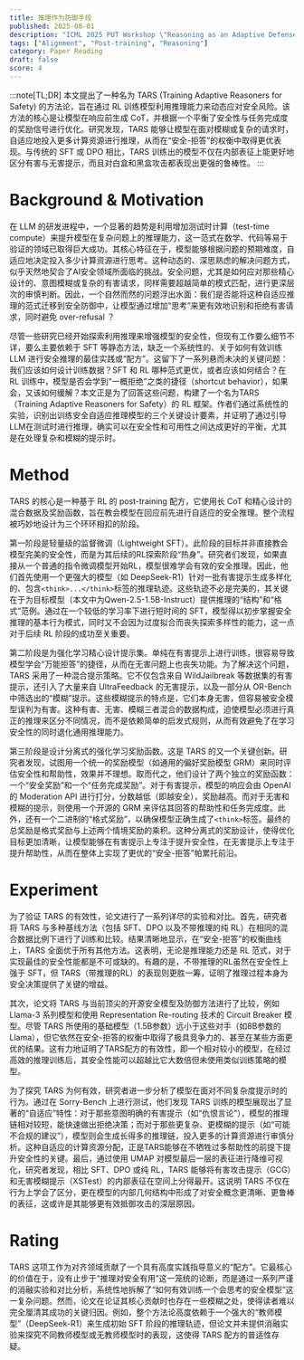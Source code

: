 ```yaml
---
title: 推理作为防御手段
published: 2025-08-01
description: "ICML 2025 PUT Workshop \"Reasoning as an Adaptive Defense for Safety\""
tags: ["Alignment", "Post-training", "Reasoning"]
category: Paper Reading
draft: false
score: 4
---
```


:::note[TL;DR]
本文提出了一种名为 TARS (Training Adaptive Reasoners for Safety) 的方法论，旨在通过 RL 训练模型利用推理能力来动态应对安全风险。该方法的核心是让模型在响应前生成 CoT，并根据一个平衡了安全性与任务完成度的奖励信号进行优化。研究发现，TARS 能够让模型在面对模糊或复杂的请求时，自适应地投入更多计算资源进行推理，从而在“安全-拒答”的权衡中取得更优表现。与传统的 SFT 或 DPO 相比，TARS 训练出的模型不仅在内部表征上能更好地区分有害与无害提示，而且对白盒和黑盒攻击都表现出更强的鲁棒性。
:::


# Background & Motivation

在 LLM 的研发进程中，一个显著的趋势是利用增加测试时计算（test-time compute）来提升模型在复杂问题上的推理能力，这一范式在数学、代码等易于验证的领域已取得巨大成功。其核心特征在于，模型能够根据问题的预期难度，自适应地决定投入多少计算资源进行思考。这种动态的、深思熟虑的解决问题方式，似乎天然地契合了AI安全领域所面临的挑战。安全问题，尤其是如何应对那些精心设计的、意图模糊或复杂的有害请求，同样需要超越简单的模式匹配，进行更深层次的审慎判断。因此，一个自然而然的问题浮出水面：我们是否能将这种自适应推理的范式迁移到安全防御中，让模型通过增加“思考”来更有效地识别和拒绝有害请求，同时避免 over-refusal ？

尽管一些研究已经开始探索利用推理来增强模型的安全性，但现有工作要么细节不详，要么主要依赖于 SFT 等静态方法，缺乏一个系统性的、关于如何有效训练 LLM 进行安全推理的最佳实践或“配方”。这留下了一系列悬而未决的关键问题：我们应该如何设计训练数据？SFT 和 RL 哪种范式更优，或者应该如何结合？在 RL 训练中，模型是否会学到“一概拒绝”之类的捷径（shortcut behavior），如果会，又该如何缓解？本文正是为了回答这些问题，构建了一个名为TARS（Training Adaptive Reasoners for Safety）的 RL 框架。作者们通过系统性的实验，识别出训练安全自适应推理模型的三个关键设计要素，并证明了通过引导LLM在测试时进行推理，确实可以在安全性和可用性之间达成更好的平衡，尤其是在处理复杂和模糊的提示时。

# Method

TARS 的核心是一种基于 RL 的 post-training 配方，它使用长 CoT 和精心设计的混合数据及奖励函数，旨在教会模型在回应前先进行自适应的安全推理。整个流程被巧妙地设计为三个环环相扣的阶段。

第一阶段是轻量级的监督微调（Lightweight SFT）。此阶段的目标并非直接教会模型完美的安全性，而是为其后续的RL探索阶段“热身”。研究者们发现，如果直接从一个普通的指令微调模型开始RL，模型很难学会有效的安全推理。因此，他们首先使用一个更强大的模型（如 DeepSeek-R1）针对一批有害提示生成多样化的、包含`<think>...</think>`标签的推理轨迹。这些轨迹不必是完美的，其关键在于为目标模型（本文中为Qwen-2.5-1.5B-Instruct）提供推理的“结构”和“格式”范例。通过在一个较低的学习率下进行短时间的 SFT，模型得以初步掌握安全推理的基本行为模式，同时又不会因为过度拟合而丧失探索多样性的能力，这一点对于后续 RL 阶段的成功至关重要。

第二阶段是为强化学习精心设计提示集。单纯在有害提示上进行训练，很容易导致模型学会“万能拒答”的捷径，从而在无害问题上也丧失功能。为了解决这个问题，TARS 采用了一种混合提示策略。它不仅包含来自 WildJailbreak 等数据集的有害提示，还引入了大量来自 UltraFeedback 的无害提示，以及一部分从 OR-Bench 中筛选出的“模糊”提示。这些模糊提示的特点是，它们本身无害，但容易被安全模型误判为有害。这种有害、无害、模糊三者混合的数据构成，迫使模型必须进行真正的推理来区分不同情况，而不是依赖简单的启发式规则，从而有效避免了在学习安全性的同时退化通用推理能力。

第三阶段是设计分离式的强化学习奖励函数。这是 TARS 的又一个关键创新。研究者发现，试图用一个统一的奖励模型（如通用的偏好奖励模型 GRM）来同时评估安全性和帮助性，效果并不理想。取而代之，他们设计了两个独立的奖励函数：一个“安全奖励”和一个“任务完成奖励”。对于有害提示，模型的响应会由 OpenAI 的 Moderation API 进行打分，分数越低（即越安全），奖励越高。而对于无害和模糊的提示，则使用一个开源的 GRM 来评估其回答的帮助性和任务完成度。此外，还有一个二进制的“格式奖励”，以确保模型正确生成了`<think>`标签。最终的总奖励是格式奖励与上述两个情境奖励的乘积。这种分离式的奖励设计，使得优化目标更加清晰，让模型能够在有害提示上专注于提升安全性，在无害提示上专注于提升帮助性，从而在整体上实现了更优的“安全-拒答”帕累托前沿。

# Experiment

为了验证 TARS 的有效性，论文进行了一系列详尽的实验和对比。首先，研究者将 TARS 与多种基线方法（包括 SFT、DPO 以及不带推理的纯 RL）在相同的混合数据比例下进行了训练和比较。结果清晰地显示，在“安全-拒答”的权衡曲线上，TARS 全面优于所有其他方法。这表明，无论是推理能力还是 RL 范式，对于实现最佳的安全性能都是不可或缺的。有趣的是，不带推理的RL虽然在安全性上强于 SFT，但 TARS（带推理的RL）的表现则更胜一筹，证明了推理过程本身为安全决策提供了关键的增益。

其次，论文将 TARS 与当前顶尖的开源安全模型及防御方法进行了比较，例如 Llama-3 系列模型和使用 Representation Re-routing 技术的 Circuit Breaker 模型。尽管 TARS 所使用的基础模型（1.5B参数）远小于这些对手（如8B参数的Llama），但它依然在安全-拒答的权衡中取得了极具竞争力的、甚至在某些方面更优的结果。这有力地证明了TARS配方的有效性，即一个相对较小的模型，在经过高效的推理训练后，其安全性能可以超越比它大数倍但未使用类似训练策略的模型。

为了探究 TARS 为何有效，研究者进一步分析了模型在面对不同复杂度提示时的行为。通过在 Sorry-Bench 上进行测试，他们发现 TARS 训练的模型展现出了显著的“自适应”特性：对于那些意图明确的有害提示（如“仇恨言论”），模型的推理链相对较短，能快速做出拒绝决策；而对于那些更复杂、更模糊的提示（如“可能不合规的建议”），模型则会生成长得多的推理链，投入更多的计算资源进行审慎分析。这种自适应的计算资源分配，正是TARS能够在不牺牲过多帮助性的前提下提升安全性的关键。最后，通过使用 UMAP 对模型最后一层的表征进行降维可视化，研究者发现，相比 SFT、DPO 或纯 RL，TARS 能够将有害攻击提示（GCG）和无害模糊提示（XSTest）的内部表征在空间上分得最开。这说明 TARS 不仅在行为上学会了区分，更在模型的内部几何结构中形成了对安全概念更清晰、更鲁棒的表征，这或许是其能够更有效抵御攻击的深层原因。

# Rating

TARS 这项工作为对齐领域贡献了一个具有高度实践指导意义的“配方”。它最核心的价值在于，没有止步于“推理对安全有用”这一笼统的论断，而是通过一系列严谨的消融实验和对比分析，系统性地拆解了“如何有效训练一个会思考的安全模型”这一复杂问题。然而，论文在论证其核心贡献时也存在一些模糊之处，使得读者难以完全厘清其成功的关键归因。例如，整个方法论高度依赖于一个强大的“教师模型”（DeepSeek-R1）来生成初始 SFT 阶段的推理轨迹，但论文并未提供消融实验来探究不同教师模型或无教师模型时的表现，这使得 TARS 配方的普适性存疑。